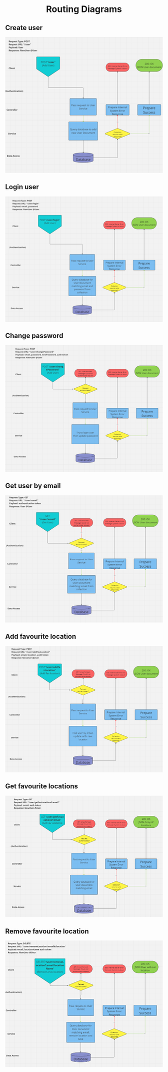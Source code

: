 <center>

# Routing Diagrams

</center>

## Create user
![Create user](./img/Routing-diagram-addUser.png)

## Login user
![Login user](./img/Routing-diagram-login.png)

## Change password
![Change password](./img/Routing-diagram-changePassword.png)

## Get user by email
![Get user by email](./img/Routing-diagram-getUserByEmail.png)

## Add favourite location
![Add favorite location](./img/Routing-diagram-add-fav-location.png)

## Get favourite locations
![Get favorite locations](./img/Routing-diagram-get-fav-locations.png)

## Remove favourite location
![Remove favorite location](./img/Routing-diagram-remove-fav-location.png)